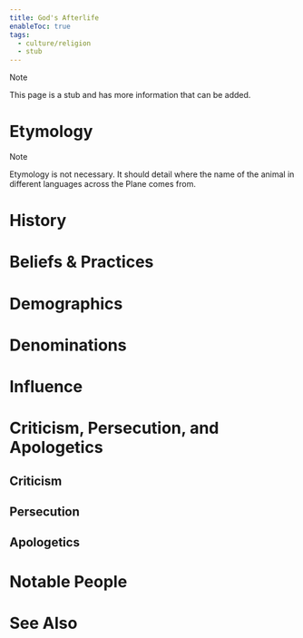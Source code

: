 ```yaml
---
title: God's Afterlife
enableToc: true
tags:
  - culture/religion
  - stub
---
```


> [!note]
> This page is a stub and has more information that can be added.

# Etymology

> [!note]
> Etymology is not necessary. It should detail where the name of the animal in different languages across the Plane comes from.
# History

# Beliefs & Practices

# Demographics

# Denominations

# Influence

# Criticism, Persecution, and Apologetics
## Criticism

## Persecution

## Apologetics

# Notable People

# See Also